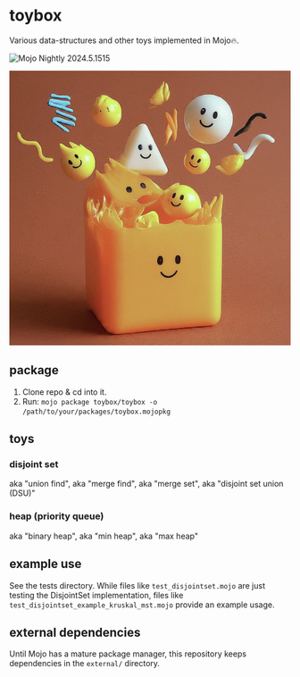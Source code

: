 # toybox

Various data-structures and other toys implemented in Mojo🔥.

![Mojo Nightly 2024.5.1515](https://img.shields.io/badge/Mojo%F0%9F%94%A5-Nightly_2024.5.1515-purple)

![Mojo data structures](etc/toybox.png)

## package

1. Clone repo & cd into it.
2. Run: `mojo package toybox/toybox -o /path/to/your/packages/toybox.mojopkg`

## toys

### disjoint set

aka "union find", aka "merge find", aka "merge set", aka "disjoint set union (DSU)"

### heap (priority queue)

aka "binary heap", aka "min heap", aka "max heap"

## example use

See the tests directory. While files like `test_disjointset.mojo` are just testing
the DisjointSet implementation, files like `test_disjointset_example_kruskal_mst.mojo`
provide an example usage.

## external dependencies

Until Mojo has a mature package manager, this repository keeps dependencies in
the `external/` directory.
